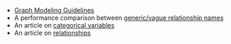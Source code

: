 - [Graph Modeling Guidelines](https://neo4j.com/developer/guide-data-modeling/)
- A performance comparison between [generic/vague relationship names](https://neo4j.com/blog/neo4j-genericvague-relationship-names/)
- An article on [categorical variables](https://medium.com/neo4j/graph-data-modeling-categorical-variables-dd8a2845d5e0)
- An article on [relationships](https://medium.com/neo4j/graph-data-modeling-all-about-relationships-5060e46820ce)